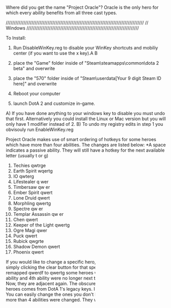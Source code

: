 Where did you get the name "Project Oracle"?
Oracle is the only hero for which every ability benefits from all three cast types.

//////////////////////////////////////////////////////////////////////////////////////
// Windows //////////////////////////////////////////////////////////////////////

To Install: 
1. Run DisableWinKey.reg to disable your WinKey shortcuts and mobiliy center (if you want to use the x key).A B

2. place the "Game" folder inside of "Steam\steamapps\common\dota 2 beta" and overwrite

3. place the "570" folder inside of "Steam\userdata\[Your 9 digit Steam ID here]" and overwrite

4. Reboot your computer

5. launch DotA 2 and customize in-game.

A) If you have done anything to your windows key to disable you must undo that first. Alternatively you could
install the Linux or Mac version but you will only have 1 modifier instead of 2.
B) To undo my registry edits in step 1 you obvisouly run EnableWinKey.reg

Project Oracle makes use of smart ordering of hotkeys for some heroes which have more than four abilities.
The changes are listed below:
*A space indicates a passive ability. They will still have a hotkey for the next available letter (usually t or g)

1. Techies qwtrge
2. Earth Spirit wqertg
3. IO qwterg
4. Lifestealer q wer
5. Timbersaw qw er
6. Ember Spirit qwert
7. Lone Druid qwert
8. Morphling qwertg
9. Spectre qw er
10. Templar Assassin qw er
11. Chen qwert
12. Keeper of the Light qwertg
13. Ogre Magi qwer
14. Puck qwert
15. Rubick qwgrte
16. Shadow Demon qwert
19. Phoenix qwert

If you would like to change a specific hero, you can do so in-game by simply clicking the clear button for that specific hero.
Ever since this project remapped qwerdf to qwertg some heroes were harder to play 
since the 3rd ability and 4th ability were no longer next to each other on the keyboard. Now, they are
adjacent again. The obscure order of the abilities for these 19 heroes comes from DotA 1's legacy keys.
I find this order to be much easier. You can easily change the ones you don't like.
*Not all heroes which have more than 4 abilities were changed. They were intentionally left out.

Known Issues:
1. Self-cast abilities which are auto-castable are self-casted when the auto-cast hotkey is pressed.
Only affects Ogre Magi, Lich, and neutral troll priest. This is a valve bug and out of my control.

//////////////////////////////////////////////////////////////////////////////////////
// Linux or Mac //////////////////////////////////////////////////////////////////////

To Install: 

1. Choose between "Basic" or "Advance".

2. place the "Game" folder inside of "Steam\steamapps\common\dota 2 beta" and overwrite

3. place the "570" folder inside of "Steam\userdata\[Your 9 digit Steam ID here]" and overwrite

4. launch DotA 2 and customize in-game.




"Basic"
For all items, quick-cast is bound to mouse5 d f x c v (but can be changed in-game).
Default-cast is achieved by pressing the space modifier and the desired key.
Self-cast is achieved by pressing the space modifier and double-tapping the desired key.

For all abilities, quick-cast is bound to q w e t g r (but can be changed in-game).
Default-cast is achieved by pressing the space modifier and the desired key.
Self-cast is achieved by pressing the space modifier and double-tapping the desired key.





"Advanced"
For all items, quick-cast is bound to mouse5 d f x c v (but can be changed in-game).
Default-cast is achieved by pressing the space modifier and the desired key for x c v.
Self-cast is achieved by pressing the space modifier and double-tapping the desired key for x c v.
Self-cast is achieved by pressing the space modifier and the desired key for mouse5 d f.


For all abilities, quick-cast is bound to q w e t g r (but can be changed in-game).

Abilities which cannot be self-casted:
Default-cast is achieved by pressing the space modifier and the desired key.

Abilities which can be self-casted:
Self-cast is achieved by pressing the space modifier and the desired key.

Some exceptions have been made using the custom hero bindings in-game for abilities which greatly benefit from both Default-cast and self-cast.
Space plus the desired key default-casts these abilities.
Space plus double-tap self-casts these abilities.

1. Earth Spirit's Stone Remnant
2. Earth Shaker's Enchant Totem with a Scepter
3. Invoker's Alacrity (Default-cast is important to other spells)
4. Rubick's Stollen Spell (Could be anything and must have all 3 casts)
5. Pugna's Nether Ward

The Advanced mode makes use of smart ordering of hotkeys for some heroes which have more than four abilities.
The changes are listed below:
*A space indicates a passive ability. They will still have a hotkey for the next available letter (usually t or g)

1. Techies qwtrge
2. Earth Spirit wqertg
3. IO qwterg
4. Lifestealer q wer
5. Timbersaw qw er
6. Ember Spirit qwert
7. Lone Druid qwert
8. Morphling qwertg
9. Spectre qw er
10. Templar Assassin qw er
11. Chen qwert
12. Keeper of the Light qwertg
13. Ogre Magi qwer
14. Puck qwert
15. Rubick qwgrte
16. Shadow Demon qwert
19. Phoenix qwert

If you would like to change a specific hero, you can do so in-game by simply clicking the clear button for that specific hero.
Ever since this project remapped qwerdf to qwertg some heroes were harder to play 
since the 3rd ability and 4th ability were no longer next to each other on the keyboard. Now, they are
adjacent again. The obscure order of the abilities for these 19 heroes comes from DotA 1's legacy keys.
I find this order to be much easier. You can easily change the ones you don't like.
*Not all heroes which have more than 4 abilities were changed. They were intentionally left out.
